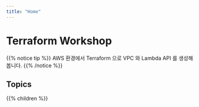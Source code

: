```yaml
---
title: "Home"
---
```


# Terraform Workshop

{{% notice tip %}}
AWS 환경에서 Terraform 으로 VPC 와 Lambda API 를 생성해 봅니다.
{{% /notice %}}

## Topics

{{% children %}}
